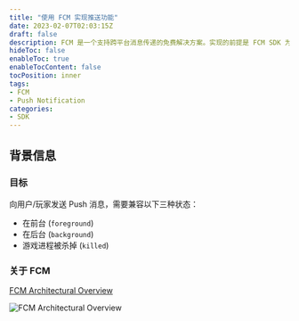 ```yaml
---
title: "使用 FCM 实现推送功能"
date: 2023-02-07T02:03:15Z
draft: false
description: FCM 是一个支持跨平台消息传递的免费解决方案。实现的前提是 FCM SDK 为每个新增设备生成唯一标识 registration token，用以消息定位。
hideToc: false
enableToc: true
enableTocContent: false
tocPosition: inner
tags:
- FCM
- Push Notification
categories:
- SDK
---
```


## 背景信息

### 目标

向用户/玩家发送 Push 消息，需要兼容以下三种状态：

- 在前台 (`foreground`)
- 在后台 (`background`)
- 游戏进程被杀掉 (`killed`)

### 关于 FCM

[FCM Architectural Overview](https://firebase.google.com/docs/cloud-messaging/fcm-architecture)

<img src='/images/posts/diagram-FCM.png' alt='FCM Architectural Overview'>

